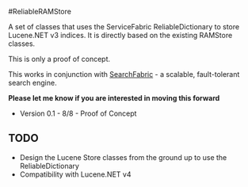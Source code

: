 #ReliableRAMStore

A set of classes that uses the ServiceFabric ReliableDictionary to store Lucene.NET v3 indices. It is directly based on the existing RAMStore classes. 

This is only a proof of concept.

This works in conjunction with [SearchFabric](https://github.com/adhurwit/SearchFabric) - a scalable, fault-tolerant search engine. 


**Please let me know if you are interested in moving this forward**


- Version 0.1 - 8/8 - Proof of Concept


## TODO

- Design the Lucene Store classes from the ground up to use the ReliableDictionary 
- Compatibility with Lucene.NET v4



